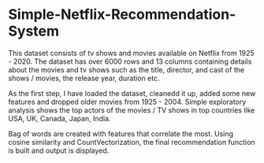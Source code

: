 # Simple-Netflix-Recommendation-System

This dataset consists of tv shows and movies available on Netflix from 1925 - 2020. The dataset has over 6000 rows and 13 columns containing details about the movies and tv shows such as the title, director, and cast of the shows / movies, the release year, duration etc. 

As the first step, I have loaded the dataset, cleanedd it up, added some new features and dropped older movies from 1925 - 2004. Simple exploratory analysis shows the top actors of the movies / TV shows in top countries like USA, UK, Canada, Japan, India.

Bag of words are created with features that correlate the most. Using cosine similarity and CountVectorization, the final recommendation function is built and output is displayed.
